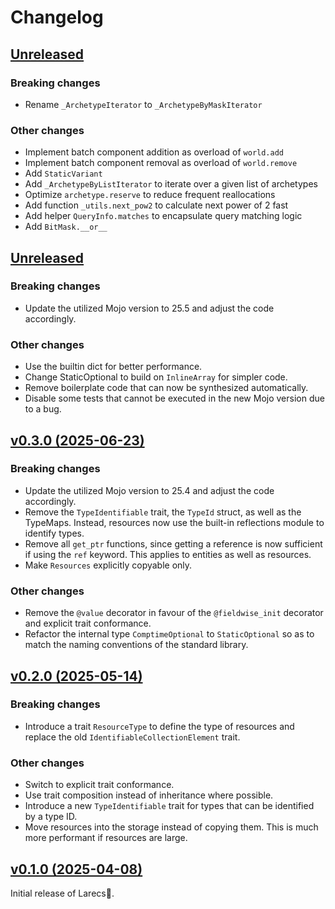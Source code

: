 # Changelog

## [Unreleased](https://github.com/samufi/larecs/compare/v0.4.0...main)

### Breaking changes
- Rename `_ArchetypeIterator` to `_ArchetypeByMaskIterator`

### Other changes
- Implement batch component addition as overload of `world.add`
- Implement batch component removal as overload of `world.remove`
- Add `StaticVariant`
- Add `_ArchetypeByListIterator` to iterate over a given list of archetypes
- Optimize `archetype.reserve` to reduce frequent reallocations
- Add function `_utils.next_pow2` to calculate next power of 2 fast
- Add helper `QueryInfo.matches` to encapsulate query matching logic
- Add `BitMask.__or__` 

## [Unreleased](https://github.com/samufi/larecs/compare/v0.3.0...v0.4.0)

### Breaking changes
- Update the utilized Mojo version to 25.5 and adjust the code accordingly.

### Other changes
- Use the builtin dict for better performance.
- Change StaticOptional to build on `InlineArray` for simpler code.
- Remove boilerplate code that can now be synthesized automatically.
- Disable some tests that cannot be executed in the new Mojo version due to a bug.

## [v0.3.0 (2025-06-23)](https://github.com/samufi/larecs/compare/v0.2.0...v0.3.0)

### Breaking changes
- Update the utilized Mojo version to 25.4 and adjust the code accordingly.
- Remove the `TypeIdentifiable` trait, the `TypeId` struct, as well as the TypeMaps. 
  Instead, resources now use the built-in reflections module to identify types.
- Remove all `get_ptr` functions, since getting a reference is now sufficient if 
  using the `ref` keyword. This applies to entities as well as resources.
- Make `Resources` explicitly copyable only.

### Other changes
- Remove the `@value` decorator in favour of the `@fieldwise_init` decorator and explicit trait conformance.
- Refactor the internal type `ComptimeOptional` to `StaticOptional` so as to match the naming conventions of the standard library.

## [v0.2.0 (2025-05-14)](https://github.com/samufi/larecs/compare/v0.1.0...v0.2.0)

### Breaking changes
- Introduce a trait `ResourceType` to define the type of resources and replace the old `IdentifiableCollectionElement` trait.

### Other changes
- Switch to explicit trait conformance.
- Use trait composition instead of inheritance where possible.
- Introduce a new `TypeIdentifiable` trait for types that can be identified by a type ID.
- Move resources into the storage instead of copying them. This is much more performant if resources are large.

## [v0.1.0 (2025-04-08)](https://github.com/samufi/larecs/tree/v0.1.0)

Initial release of Larecs🌲.